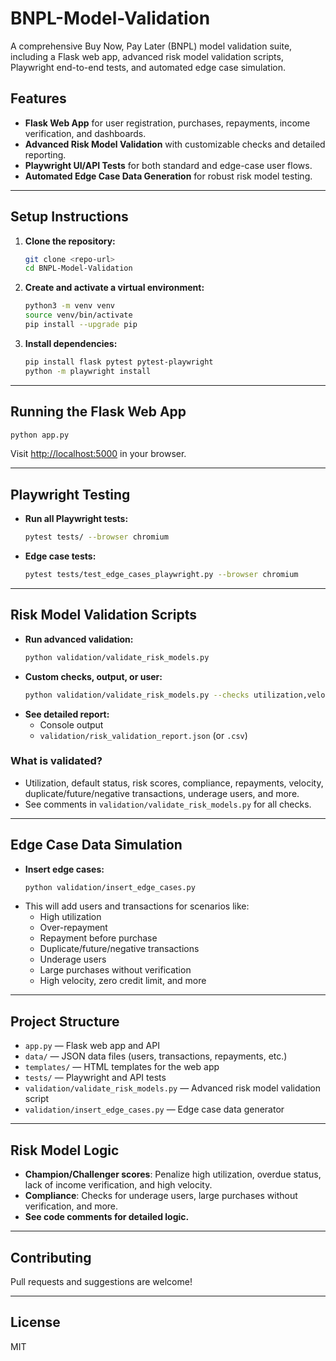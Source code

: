 # BNPL-Model-Validation

A comprehensive Buy Now, Pay Later (BNPL) model validation suite, including a Flask web app, advanced risk model validation scripts, Playwright end-to-end tests, and automated edge case simulation.

## Features
- **Flask Web App** for user registration, purchases, repayments, income verification, and dashboards.
- **Advanced Risk Model Validation** with customizable checks and detailed reporting.
- **Playwright UI/API Tests** for both standard and edge-case user flows.
- **Automated Edge Case Data Generation** for robust risk model testing.

---

## Setup Instructions

1. **Clone the repository:**
   ```bash
   git clone <repo-url>
   cd BNPL-Model-Validation
   ```

2. **Create and activate a virtual environment:**
   ```bash
   python3 -m venv venv
   source venv/bin/activate
   pip install --upgrade pip
   ```

3. **Install dependencies:**
   ```bash
   pip install flask pytest pytest-playwright
   python -m playwright install
   ```

---

## Running the Flask Web App

```bash
python app.py
```
Visit [http://localhost:5000](http://localhost:5000) in your browser.

---

## Playwright Testing

- **Run all Playwright tests:**
  ```bash
  pytest tests/ --browser chromium
  ```
- **Edge case tests:**
  ```bash
  pytest tests/test_edge_cases_playwright.py --browser chromium
  ```

---

## Risk Model Validation Scripts

- **Run advanced validation:**
  ```bash
  python validation/validate_risk_models.py
  ```
- **Custom checks, output, or user:**
  ```bash
  python validation/validate_risk_models.py --checks utilization,velocity --output my_report.csv --summary-only
  ```
- **See detailed report:**
  - Console output
  - `validation/risk_validation_report.json` (or `.csv`)

### What is validated?
- Utilization, default status, risk scores, compliance, repayments, velocity, duplicate/future/negative transactions, underage users, and more.
- See comments in `validation/validate_risk_models.py` for all checks.

---

## Edge Case Data Simulation

- **Insert edge cases:**
  ```bash
  python validation/insert_edge_cases.py
  ```
- This will add users and transactions for scenarios like:
  - High utilization
  - Over-repayment
  - Repayment before purchase
  - Duplicate/future/negative transactions
  - Underage users
  - Large purchases without verification
  - High velocity, zero credit limit, and more

---

## Project Structure

- `app.py` — Flask web app and API
- `data/` — JSON data files (users, transactions, repayments, etc.)
- `templates/` — HTML templates for the web app
- `tests/` — Playwright and API tests
- `validation/validate_risk_models.py` — Advanced risk model validation script
- `validation/insert_edge_cases.py` — Edge case data generator

---

## Risk Model Logic
- **Champion/Challenger scores**: Penalize high utilization, overdue status, lack of income verification, and high velocity.
- **Compliance**: Checks for underage users, large purchases without verification, and more.
- **See code comments for detailed logic.**

---

## Contributing
Pull requests and suggestions are welcome!

---

## License
MIT